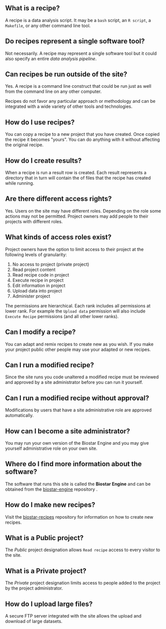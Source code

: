 ## What is a recipe?

A recipe is a data analysis script. It may be a `bash` script, an `R script`, a `Makefile`, 
or any other command line tool. 

## Do recipes represent a single software tool?

Not necessarily. A recipe may represent a single software tool but it could also 
specify an entire *data analysis pipeline*.

## Can recipes be run outside of the site?

Yes. A recipe is a command line construct that could be run just 
as well from the command line on any other computer.

Recipes do not favor any particular approach or methodology and can be integrated 
with a wide variety of other tools and technologies. 
   
## How do I use recipes?

You can copy a recipe to a new project that you have created. Once copied the 
recipe it becomes "yours". You can do anything with it without affecting the original recipe.

## How do I create results?
  
When a recipe is run a result row is created. Each result represents a directory that in turn
will contain the of files that the recipe has created while running.

## Are there different access rights?

Yes. Users on the site may have different roles. 
Depending on the role some actions may not be permitted.
Project owners may add people to their projects with different roles.

## What kinds of access roles exist?

Project owners have the option to limit access to their project at the following
levels of granularity:

1. No access to project (private project)
2. Read project content
3. Read recipe code in project
4. Execute recipe in project
5. Edit information in project
6. Upload data into project
7. Administer project

The permissions are hierarchical. Each rank includes all permissions at lower rank. 
For example the `Upload data` permission will also include `Execute Recipe` permissions (and all other
lower ranks).

## Can I modify a recipe?

You can adapt and remix recipes to create new as you wish. If you make your project public
other people may use your adapted or new recipes.

## Can I run a modified recipe?

Since the site runs you code unaltered a modified recipe must be reviewed and approved by 
a site administrator before you can run it yourself.

## Can I run a modified recipe without approval?

Modifications by users that have a site administrative role
are approved automatically.

## How can I become a site administrator?

You may run your own version of the Biostar Engine and you may give yourself 
administrative role on your own site. 
   
## Where do I find more information about the software?

The software that runs this site is called the **Biostar Engine**
and can be obtained from the [biostar-engine][engine] repository . 

[engine]: https://github.com/biostars/biostar-engine
[recipes]: https://github.com/biostars/biostar-recipes

## How do I make new recipes?

Visit the [biostar-recipes][recipes]
repository for information on how to create new recipes.

[recipes]: https://github.com/biostars/biostar-recipes
  
## What is a Public project?

The *Public* project designation allows `Read recipe` access to every visitor to the site.

## What is a Private project?

The *Private* project designation limits access to people 
added to the project by the project administrator.
  
## How do I upload large files?

A secure FTP server integrated with the site allows the upload and download of large datasets.

